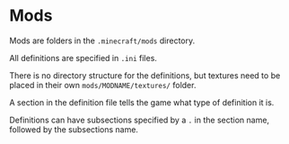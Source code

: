 # Mods

Mods are folders in the `.minecraft/mods` directory.

All definitions are specified in `.ini` files.

There is no directory structure for the definitions, but textures need to be placed in their own `mods/MODNAME/textures/` folder.

A section in the definition file tells the game what type of definition it is.

Definitions can have subsections specified by a `.` in the section name, followed by the subsections name.